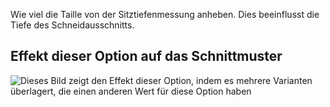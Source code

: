 Wie viel die Taille von der Sitztiefenmessung anheben. Dies beeinflusst die Tiefe des Schneidausschnitts.

## Effekt dieser Option auf das Schnittmuster

![Dieses Bild zeigt den Effekt dieser Option, indem es mehrere Varianten überlagert, die einen anderen Wert für diese Option haben](waralee_waistraise_sample.svg "Effekt dieser Option auf das Schnittmuster")
